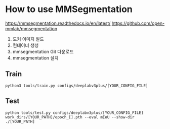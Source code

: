 
# How to use MMSegmentation

https://mmsegmentation.readthedocs.io/en/latest/
https://github.com/open-mmlab/mmsegmentation

1. 도커 이미지 빌드
2. 컨테이너 생성
3. mmsegmentation Git 다운로드
4. mmsegmentation 설치


## Train 

```
python3 tools/train.py configs/deeplabv3plus/[YOUR_CONFIG_FILE]
```

## Test

```
python tools/test.py configs/deeplabv3plus/[YOUR_CONFIG_FILE] work_dirs/[YOUR_PATH]/epoch_[].pth --eval mIoU --show-dir ./[YOUR_PATH]
```

